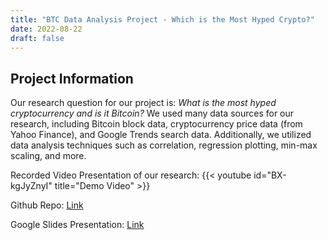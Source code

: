 ```yaml
---
title: "BTC Data Analysis Project - Which is the Most Hyped Crypto?"
date: 2022-08-22
draft: false
---
```

## Project Information

Our research question for our project is: *What is the most hyped cryptocurrency and is it Bitcoin?* We used many data sources for our research, including Bitcoin block data, cryptocurrency price data (from Yahoo Finance), and Google Trends search data. Additionally, we utilized data analysis techniques such as correlation, regression plotting, min-max scaling, and more.

Recorded Video Presentation of our research:
{{< youtube id="BX-kgJyZnyI" title="Demo Video" >}}

Github Repo: [Link](https://github.com/larry-lime/btc-stat-analysis.git)

Google Slides Presentation: [Link](https://docs.google.com/presentation/d/1_c-I30xfuyo_gHj3XFrR2-xOTXmEChZ7-cuqYBnxYc0/edit?usp=sharing)
